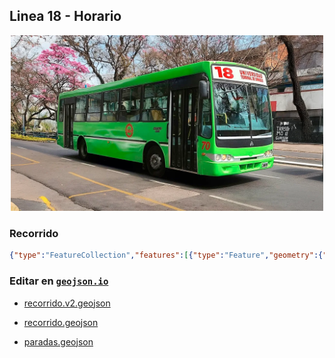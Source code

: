 ## Linea 18 - Horario

<p align="center"><img src="../img/landscape.webp" width="500px" /></p>

### Recorrido

```geojson
{"type":"FeatureCollection","features":[{"type":"Feature","geometry":{"type":"LineString","coordinates":[[-65.23666276229123,-26.843077593539835],[-65.23655298379285,-26.84275967965184],[-65.2362751869345,-26.841612567321437],[-65.23594080833229,-26.84035134492512],[-65.23568242486694,-26.83923928771695],[-65.23512006085396,-26.837001578529343],[-65.23472488614219,-26.835482623462337],[-65.2343297114305,-26.834099271657927],[-65.23387374060925,-26.832119150457913],[-65.23352416297965,-26.830776445839902],[-65.23315938632267,-26.829474414040835],[-65.23282500772044,-26.828050299624927],[-65.23242983300868,-26.826693983537314],[-65.23176190549421,-26.823912553609443],[-65.23158290184128,-26.82250822702665],[-65.23132030401035,-26.821227865137008],[-65.23100112443548,-26.81979008299957],[-65.23078833805222,-26.818420103803533],[-65.23034756625837,-26.817050108047287],[-65.22963321197179,-26.814554231630897],[-65.22912504919447,-26.813332396287322],[-65.22840949683193,-26.813423627222107],[-65.22777893063217,-26.813591134188783],[-65.22633502303167,-26.813875994847802],[-65.22335601366643,-26.814418584598926],[-65.2201946159727,-26.815083253504618],[-65.2171396114706,-26.815625837477008],[-65.21583249511647,-26.815856434878807],[-65.21566530581535,-26.816087031811485],[-65.21555891262373,-26.81630406379015],[-65.21520933499416,-26.816222676846852],[-65.21504214569306,-26.816168418852182],[-65.21341584976406,-26.816561788725068],[-65.20861295711398,-26.817497732244508],[-65.20542116136548,-26.81810812602809],[-65.20251814713711,-26.81869138812762],[-65.19953913777186,-26.819233954827688],[-65.19660572548871,-26.81976295485937],[-65.19426507527315,-26.82019700432319],[-65.19479704123124,-26.82217733390625],[-65.19545059940823,-26.824944311800987],[-65.19616495369479,-26.827711222125327],[-65.1967881138171,-26.83031531128932],[-65.19725928366572,-26.832485339864142],[-65.19478184220381,-26.832987153053548],[-65.19504022566916,-26.833922960900246],[-65.19572418190096,-26.836689651918977],[-65.19583057509261,-26.837272818361743],[-65.19829281752716,-26.836608279618446],[-65.19882478348524,-26.838913805492428],[-65.19941754555283,-26.841382022341364],[-65.20017749692151,-26.8444333149497],[-65.20037508427738,-26.844501120518057],[-65.20242695297281,-26.844080725339577],[-65.20536036525591,-26.843511155188118],[-65.20850656392227,-26.842873775668735],[-65.21150077231488,-26.84231776081714],[-65.21473816514549,-26.841639690229474],[-65.21771717451074,-26.84109723083547],[-65.22162332454576,-26.840364906531033],[-65.22188170801111,-26.841639690229474],[-65.22218568855861,-26.84291445957507],[-65.22250486813344,-26.844324825955862],[-65.22280884868091,-26.845613126044558],[-65.22288484381785,-26.845830101459015],[-65.22382718351501,-26.84559956506733],[-65.2252254940334,-26.845287662143065],[-65.22671499871609,-26.844975758359436],[-65.22802211507026,-26.844704536979467],[-65.22957241586236,-26.8444333149497],[-65.23127470692823,-26.844121408812182],[-65.23236903689913,-26.84390443012272],[-65.23379774547224,-26.843660328600002],[-65.23548483751074,-26.84334842033281],[-65.23667080889125,-26.843123064022343]]},"properties":{"name":"Linea 18 - Horario"}}]}
```

### Editar en [`geojson.io`](https://geojson.io/#map=11/-26.8139/-65.2008)

- [recorrido.v2.geojson](https://geojson.io/#data=data:text/x-url,https%3A%2F%2Fraw.githubusercontent.com%2FFrancoJavierGadea%2FTucuman-colectivos%2Frefs%2Fheads%2Fmain%2Fpublic%2Fdata%2Furbano%2F18%2Fhorario%2Frecorrido.v2.geojson)

- [recorrido.geojson](https://geojson.io/#data=data:text/x-url,https%3A%2F%2Fraw.githubusercontent.com%2FFrancoJavierGadea%2FTucuman-colectivos%2Frefs%2Fheads%2Fmain%2Fpublic%2Fdata%2Furbano%2F18%2Fhorario%2Frecorrido.geojson)

- [paradas.geojson](https://geojson.io/#data=data:text/x-url,https%3A%2F%2Fraw.githubusercontent.com%2FFrancoJavierGadea%2FTucuman-colectivos%2Frefs%2Fheads%2Fmain%2Fpublic%2Fdata%2Furbano%2F18%2Fhorario%2Fparadas.geojson)